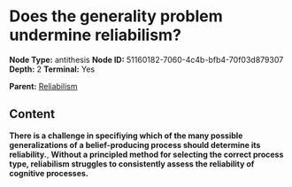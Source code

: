 # Does the generality problem undermine reliabilism?

**Node Type:** antithesis
**Node ID:** 51160182-7060-4c4b-bfb4-70f03d879307
**Depth:** 2
**Terminal:** Yes

**Parent:** [Reliabilism](reliabilism.md)

## Content

**There is a challenge in specifiying which of the many possible generalizations of a belief-producing process should determine its reliability.**, **Without a principled method for selecting the correct process type, reliabilism struggles to consistently assess the reliability of cognitive processes.**
